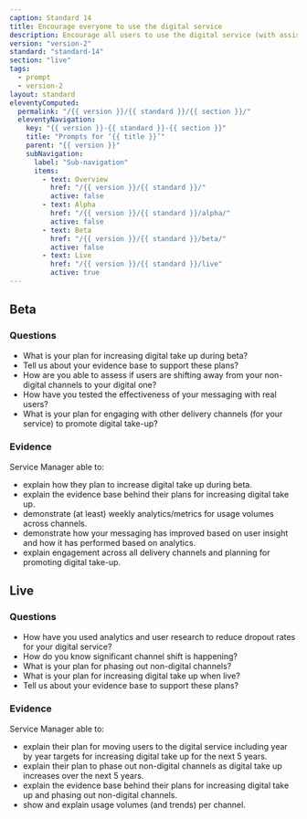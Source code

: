 ```yaml
---
caption: Standard 14
title: Encourage everyone to use the digital service
description: Encourage all users to use the digital service (with assisted digital support if required) alongside an appropriate plan to phase out non-digital channels and services.
version: "version-2"
standard: "standard-14"
section: "live"
tags:
  - prompt
  - version-2
layout: standard
eleventyComputed:
  permalink: "/{{ version }}/{{ standard }}/{{ section }}/"
  eleventyNavigation:
    key: "{{ version }}-{{ standard }}-{{ section }}"
    title: "Prompts for ‘{{ title }}’"
    parent: "{{ version }}"
    subNavigation:
      label: "Sub-navigation"
      items:
        - text: Overview
          href: "/{{ version }}/{{ standard }}/"
          active: false
        - text: Alpha
          href: "/{{ version }}/{{ standard }}/alpha/"
          active: false
        - text: Beta
          href: "/{{ version }}/{{ standard }}/beta/"
          active: false
        - text: Live
          href: "/{{ version }}/{{ standard }}/live"
          active: true
---
```


## Beta

### Questions

- What is your plan for increasing digital take up during beta?
- Tell us about your evidence base to support these plans?
- How are you able to assess if users are shifting away from your non-digital channels to your digital one?
- How have you tested the effectiveness of your messaging with real users?
- What is your plan for engaging with other delivery channels (for your service) to promote digital take-up?

### Evidence

Service Manager able to:

- explain how they plan to increase digital take up during beta.
- explain the evidence base behind their plans for increasing digital take up.
- demonstrate (at least) weekly analytics/metrics for usage volumes across channels.
- demonstrate how your messaging has improved based on user insight and how it has performed based on analytics.
- explain engagement across all delivery channels and planning for promoting digital take-up.

## Live

### Questions

- How have you used analytics and user research to reduce dropout rates for your digital service?
- How do you know significant channel shift is happening?
- What is your plan for phasing out non-digital channels?
- What is your plan for increasing digital take up when live?
- Tell us about your evidence base to support these plans?

### Evidence

Service Manager able to:

- explain their plan for moving users to the digital service including year by year targets for increasing digital take up for the next 5 years.
- explain their plan to phase out non-digital channels as digital take up increases over the next 5 years.
- explain the evidence base behind their plans for increasing digital take up and phasing out non-digital channels.
- show and explain usage volumes (and trends) per channel.
